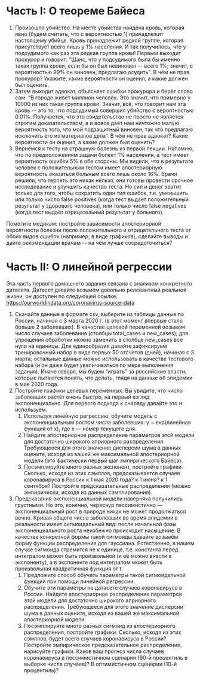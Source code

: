 # Часть I: О теореме Байеса
1. Произошло убийство. На месте убийства найдена кровь, которая явно (будем считать, что с вероятностью 1) принадлежит настоящему убийце. Кровь принадлежит редкой группе, которая присутствует всего лишь у 1% населения. И так получилось, что у подсудимого как раз эта редкая группа крови!
Первым выходит прокурор и говорит: “Шанс, что у подсудимого была бы именно такая группа крови, если бы он был невиновен -- всего 1%; значит, с вероятностью 99% он виновен, предлагаю осудить”. В чём не прав прокурор? Укажите, какие вероятности он оценил, а какие должен был оценить.
2. Затем выходит адвокат, объясняет ошибки прокурора и берёт слово сам: “В городе живёт миллион человек. Это значит, что примерно у 10000 из них такая группа крови. Значит, всё, что говорит нам эта кровь -- это то, что подсудимый совершил убийство с вероятностью 0.01%. Получается, что это свидетельство не просто не является строгим доказательством, а и вовсе даёт нам ничтожно малую вероятность того, что мой подзащитный виновен, так что предлагаю исключить его из материалов дела”. В чём не прав адвокат? Какие вероятности он оценил, а какие должен был оценить?
3. Вернёмся к тесту на страшную болезнь из первой лекции. Напомню, что по предположениям задачи болеет 1% населения, а тест имеет вероятность ошибки 5% в обе стороны. Мы видели, что в результате человек с положительным тестом имеет апостериорную вероятность оказаться больным всего лишь около 16%.
Врачи решили, что терпеть это никак нельзя; они готовы провести срочное исследование и улучшить качество теста. Но сил и денег хватит только для того, чтобы сократить один тип ошибок, т.е. уменьшить или только число false positives (когда тест выдаёт положительный результат у здорового человека), или только число false negatives (когда тест выдаёт отрицательный результат у больного).

Помогите медикам: постройте зависимости апостериорной вероятности болезни после положительного и отрицательного теста от обоих видов ошибок (например, в виде графиков), сделайте выводы и дайте рекомендации врачам -- на чём лучше сосредоточиться?

# Часть II: О линейной регрессии
Эта часть первого домашнего задания связана с анализом конкретного датасета. Датасет давайте возьмём довольно релевантный реальной жизни; он доступен по следующей ссылке:
https://ourworldindata.org/coronavirus-source-data
1. Скачайте данные в формате csv, выберите из таблицы данные по России, начиная с 3 марта 2020 г. (в этот момент впервые стало больше 2 заболевших). В качестве целевой переменной возьмём число случаев заболевания (столбцы total_cases и new_cases); для упрощения обработки можно заменить в столбце new_cases все нули на единицы. Для единообразия давайте зафиксируем тренировочный набор в виде первых 50 отсчётов (дней), начиная с 3 марта; остальные данные можно использовать в качестве тестового набора (и он даже будет увеличиваться по мере выполнения задания). Иначе говоря, мы будем “играть” за российские власти, которые пытаются понять, что делать, глядя на данные об эпидемии в мае 2020 года.
2. Постройте графики целевых переменных. Вы увидите, что число заболевших растёт очень быстро, на первый взгляд экспоненциально. Для первого подхода к снаряду давайте это и используем.
    1. Используя линейную регрессию, обучите модель с экспоненциальным ростом числа заболевших: y ~ exp(линейная функция от x), где x — номер текущего дня.
    2. Найдите апостериорное распределение параметров этой модели для достаточно широкого априорного распределения. Требующееся для этого значение дисперсии шума в данных оцените, исходя из вашей же максимальной апостериорной модели (это фактически первый шаг эмпирического Байеса).
    3. Посэмплируйте много разных экспонент, постройте графики. Сколько, исходя из этих сэмплов, предсказывается случаев коронавируса в России к 1 мая 2020 года? к 1 июня? к 1 сентября? Постройте предсказательные распределения (можно эмпирически, исходя из данных сэмплирования).
3. Предсказания экспоненциальной модели наверняка получились грустными. Но это, конечно, чересчур пессимистично — экспоненциальный рост в природе никак не может продолжаться вечно. Кривая общего числа заболевших во время эпидемии в реальности имеет сигмоидальный вид: после начальной фазы экспоненциального роста неизбежно происходит насыщение. В качестве конкретной формы такой сигмоиды давайте возьмём форму функции распределения для гауссиана.
Естественно, в нашем случае сигмоида стремится не к единице, т.е. константа перед интегралом может быть произвольной (и её можно внести в экспоненту), а в экспоненте под интегралом может быть произвольная квадратичная функция от t.
    1. Предложите способ обучать параметры такой сигмоидальной функции при помощи линейной регрессии.
    2. Обучите эти параметры на датасете случаев коронавируса в России. Найдите апостериорное распределение параметров этой модели для достаточно широкого априорного распределения. Требующееся для этого значение дисперсии шума в данных оцените, исходя из вашей же максимальной апостериорной модели.
    3. Посэмплируйте много разных сигмоид из апостериорного распределения, постройте графики. Сколько, исходя из этих сэмплов, будет всего случаев коронавируса в России? Постройте эмпирическое предсказательное распределение, нарисуйте графики. Каков ваш прогноз числа случаев коронавируса в пессимистичном сценарии (90-й процентиль в выборке числа случаев)? В оптимистичном сценарии (10-й процентиль)?
